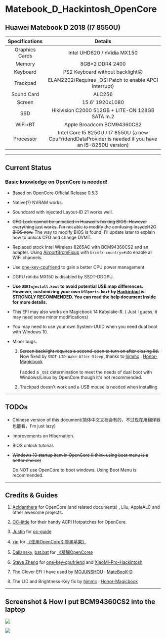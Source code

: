 # Matebook_D_Hackintosh_OpenCore

## Huawei Matebook D 2018 (I7 8550U)

| Specifications | Details                                                                                                            |
|:--------------:|:------------------------------------------------------------------------------------------------------------------:|
| Graphics Cards | Intel UHD620 / nVidia MX150                                                                                        |
| Memory         | 8GB*2 DDR4 2400                                                                                                    |
| Keyboard       | PS2 Keyboard without backlight🙃                                                                                   |
| Trackpad       | ELAN2202(Requires _OSI Patch to enable APCI interrupt)                                                             |
| Sound Card     | ALC256                                                                                                             |
| Screen         | 15.6‘ 1920x1080                                                                                                    |
| SSD            | Hikivision C2000 512GB + LITE-ON 128GB SATA m.2                                                                    |
| WiFi+BT        | Apple Broadcom BCM94360CS2                                                                                         |
| Processor      | Intel Core I5 8250U / I7 8550U (a new CpuFridendDataProvider is needed if you have an I5-8250U version) |

---------

## Current Status

### **Basic knowledge on OpenCore is needed!**

* Based on OpenCore Official Release 0.5.3

* Native(?) NVRAM works.

* Soundcard with injected Layout-ID 21 works well.

* ~~CFG Lock cannot be unlocked in Huawei's fxxking BIOS. However everything just works. I'm not able to modify the confusing InsydeH2O BIOS now.~~
    The way to modify BIOS is found, I'll update later to explain how to unlock CFG and change DVMT.

* Replaced stock Intel Wireless 8265AC with BCM94360CS2 and an adapter. Using [AirportBrcmFixup](https://github.com/acidanthera/AirportBrcmFixup) with `brcmfx-country=#a`to enable all WiFi channels.

* Use [one-key-cpufriend](https://github.com/stevezhengshiqi/one-key-cpufriend) to gain a better CPU power management.

* DGPU nVidia MX150 is disabled by SSDT-DDGPU.

* **Use `USBInjectall.kext` to avoid potential USB map differences. However, customizing your own `USBports.kext` by [Hackintool](http://headsoft.com.au/download/mac/Hackintool.zip) is STRONGLY RECOMMENDED. You can read the help document inside for more details.**


* This EFI may also works on Magicbook 14 Kabylake-R. ( Just I guess, it may need some minor modifications)

* You may need to use your own System-UUID when you need dual boot with Windows 10.  

* Minor bugs: 
    1. ~~Screen backlight requires a second-open to turn on after closing lid.~~    
    Now fixed by `SSDT-LID-Wake-After-Sleep` ,thanks to [hjmmc](https://github.com/hjmmc) : [Honor-Magicbook](https://github.com/hjmmc/Honor-Magicbook) <br>   
    I added a `_OSI`  determination to meet the needs of dual boot with Windows/Linux by OpenCore though it's not recommended.  

    2. Trackpad doesn't work and a USB mouse is needed when installing.

------

## TODOs

* Chinese version of this document(简体中文文档会有的，不过现在用翻译器也能看，I'm just lazy)

* Improvements on Hibernation.

* BIOS unlock tutorial.

* ~~Windows 10 startup item in OpenCore (I think using boot menu is a better choice)~~  <br>

    Do NOT use OpenCore to boot windows. Using Boot Menu is recommended.

------

## Credits &  Guides

1. [Acidanthera](https://github.com/acidanthera) for OpenCore (and related documents) , Lilu, AppleALC and other awesome projects.

2. [OC-little](https://github.com/daliansky/OC-little) for their handy ACPI Hotpatches for OpenCore.

3. [Justin](https://github.com/cattyhouse) for  [oc-guide](https://github.com/cattyhouse/oc-guide) 

4. [xjn](https://github.com/xjn819) for [《使用OpenCore引导黑苹果》](https://blog.xjn819.com/?p=543)

5. [Daliansky](https://github.com/daliansky), [bat.bat](https://github.com/williambj1) for [《精解OpenCore》](https://blog.daliansky.net/OpenCore-BootLoader.html)

6. [Steve Zheng](https://github.com/stevezhengshiqi) for [one-key-cpufriend](https://github.com/stevezhengshiqi/one-key-cpufriend) and [XiaoMi-Pro-Hackintosh](https://github.com/daliansky/XiaoMi-Pro-Hackintosh)

7. The Clover EFI I have used by [MOJUNSHOU](https://github.com/MOJUNSHOU) : [MateBooK-D](https://github.com/MOJUNSHOU/MateBooK-D)

8. The LID and Brightness-Key fix by [hjmmc](https://github.com/hjmmc) : [Honor-Magicbook](https://github.com/hjmmc/Honor-Magicbook)

-----
## Screenshot & How I put BCM94360CS2 into the laptop

![  ](https://github.com/Zero-zer0/Matebook_D_Hackintosh_OpenCore/blob/master/截屏2019-12-22下午10.28.37.png)

![   ](https://github.com/Zero-zer0/Matebook_D_Hackintosh_OpenCore/blob/master/BCM94360CS2.jpg)



